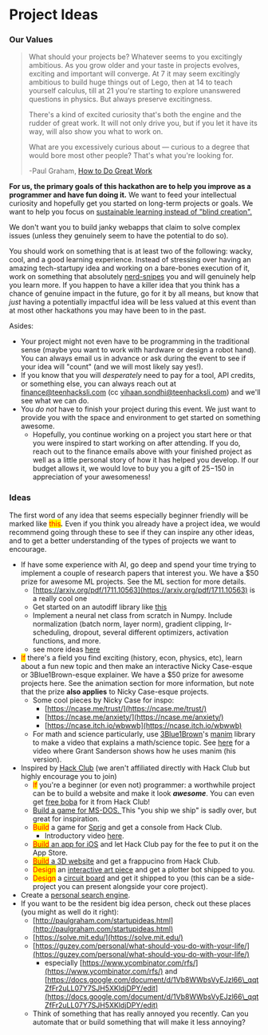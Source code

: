 # Project Ideas

### Our Values

> What should your projects be? Whatever seems to you excitingly ambitious. As you grow older and your taste in projects evolves, exciting and important will converge. At 7 it may seem excitingly ambitious to build huge things out of Lego, then at 14 to teach yourself calculus, till at 21 you're starting to explore unanswered questions in physics. But always preserve excitingness.
>
> There's a kind of excited curiosity that's both the engine and the rudder of great work. It will not only drive you, but if you let it have its way, will also show you what to work on.
>
> What are you excessively curious about — curious to a degree that would bore most other people? That's what you're looking for.
>
> \-Paul Graham, [How to Do Great Work](https://paulgraham.com/greatwork.html)

**For us, the primary goals of this hackathon are to help you improve as a programmer and have fun doing it.** We want to feed your intellectual curiosity and hopefully get you started on long-term projects or goals. We want to help you focus on [sustainable learning instead of "blind creation".](https://jzhao.xyz/posts/hackathons#sustainable-learning)&#x20;

We don't want you to build janky webapps that claim to solve complex issues (unless they genuinely seem to have the potential to do so).&#x20;

You should work on something that is at least two of the following: wacky, cool, and a good learning experience. Instead of stressing over having an amazing tech-startupy idea and working on a bare-bones execution of it, work on something that absolutely [nerd-snipes](https://xkcd.com/356/) you and will genuinely help you learn more. If you happen to have a killer idea that you think has a chance of genuine impact in the future, go for it by all means, but know that _just_ having a potentially impactful idea will be less valued at this event than at most other hackathons you may have been to in the past.&#x20;

Asides:

* Your project might not even have to be programming in the traditional sense (maybe you want to work with hardware or design a robot hand). You can always email us in advance or ask during the event to see if your idea will "count" (and we will most likely say yes!).&#x20;
* If you know that you will _desperately_ need to pay for a tool, API credits, or something else, you can always reach out at finance@teenhacksli.com (cc vihaan.sondhi@teenhacksli.com) and we'll see what we can do.&#x20;
* You _do not_ have to finish your project during this event. We just want to provide you with the space and environment to get started on something awesome. &#x20;
  * Hopefully, you continue working on a project you start here or that you were inspired to start working on after attending. If you do, reach out to the finance emails above with your finished project as well as a little personal story of how it has helped you develop. If our budget allows it, we would love to buy you a gift of $25-$150 in appreciation of your awesomeness!&#x20;

### Ideas

The first word of any idea that seems especially beginner friendly will be marked like <mark style="color:red;">this</mark>_**.**_ Even if you think you already have a project idea, we would recommend going through these to see if they can inspire any other ideas, and to get a better understanding of the types of projects we want to encourage.&#x20;

* If have some experience with AI, go deep and spend your time trying to implement a couple of research papers that interest you. We have a $50 prize for awesome ML projects. See the ML section for more details.
  * [https://arxiv.org/pdf/1711.10563](https://arxiv.org/pdf/1711.10563) is a really cool one
  * Get started on an autodiff library like [this](https://github.com/UlisseMini/light)
  * Implement a neural net class from scratch in Numpy. Include normalization (batch norm, layer norm), gradient clipping, lr-scheduling, dropout, several different optimizers, activation functions, and more.
  * see more ideas [here](machine-learning.md)
* <mark style="color:red;">If</mark> there's a field you find exciting (history, econ, physics, etc), learn about a fun new topic and then make an interactive Nicky Case-esque or 3Blue1Brown-esque explainer. We have a $50 prize for awesome projects here. See the animation section for more information, but note that the prize **also applies** to Nicky Case-esque projects.
  * Some cool pieces by Nicky Case for inspo:
    * [https://ncase.me/trust/](https://ncase.me/trust/)
    * [https://ncase.me/anxiety/](https://ncase.me/anxiety/)
    * [https://ncase.itch.io/wbwwb](https://ncase.itch.io/wbwwb)
  * For math and science particularly, use [3Blue1Brown](https://www.youtube.com/3blue1brown)'s [manim](https://www.manim.community/) library to make a video that explains a math/science topic. See [here](https://youtu.be/rbu7Zu5X1zI) for a video where Grant Sanderson shows how he uses manim (his version).&#x20;
* Inspired by [Hack Club](https://hackclub.com/) (we aren't affiliated directly with Hack Club but highly encourage you to join) &#x20;
  * <mark style="color:red;">If</mark> you're a beginner (or even not) programmer: a worthwhile project can be to build a website and make it look _**awesome**_. You can even get [free boba](https://boba.hackclub.com/) for it from Hack Club!
  * [Build a game for MS-DOS. ](https://retrospect.hackclub.com/dos)This "you ship we ship" is sadly over, but great for inspiration.
  * <mark style="color:red;">Build</mark> a game for [Sprig](https://sprig.hackclub.com/) and get a console from Hack Club.&#x20;
    * Introductory video [here](https://youtu.be/ZOPYB6dw4Os).
  * [<mark style="color:red;">Build</mark> an app for iOS](https://cider.hackclub.com/) and let Hack Club pay for the fee to put it on the App Store.
  * [<mark style="color:red;">Build</mark> a 3D website](https://fraps.hackclub.com/) and get a frappucino from Hack Club.
  * <mark style="color:red;">Design</mark> an [interactive art piece](https://blot.hackclub.com/) and get a plotter bot shipped to you.
  * <mark style="color:red;">Design</mark> a [circuit board](https://hackclub.com/onboard/) and get it shipped to you (this can be a side-project you can present alongside your core project).
* Create a [personal search engine](https://github.com/thesephist/monocle).
* If you want to be the resident big idea person, check out these places (you might as well do it right):
  * [http://paulgraham.com/startupideas.html](http://paulgraham.com/startupideas.html)
  * [https://solve.mit.edu/](https://solve.mit.edu/)
  * [https://guzey.com/personal/what-should-you-do-with-your-life/](https://guzey.com/personal/what-should-you-do-with-your-life/)
    * especially [https://www.ycombinator.com/rfs/](https://www.ycombinator.com/rfs/) and [https://docs.google.com/document/d/1Vb8WWbsVyEJzl66\_qqtZfFr2uLL07Y7SJH5XKldjDPY/edit](https://docs.google.com/document/d/1Vb8WWbsVyEJzl66\_qqtZfFr2uLL07Y7SJH5XKldjDPY/edit)
  * Think of something that has really annoyed you recently. Can you automate that or build something that will make it less annoying?
